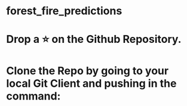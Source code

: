 # forest_fire_predictions

# Drop a ⭐ on the Github Repository.

# Clone the Repo by going to your local Git Client and pushing in the command:


